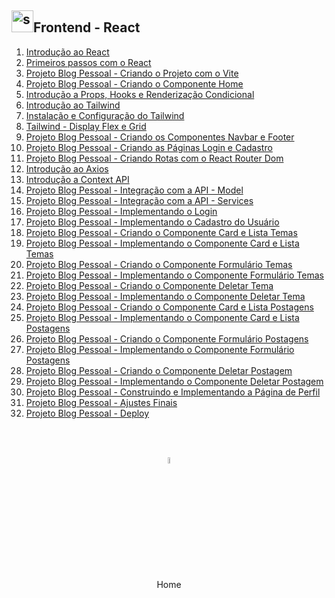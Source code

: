 <!-- <div align="center">
    <img src="https://i.imgur.com/AzshGmS.png" title="source: imgur.com" width="50%"/> 
</div>
<h1><img src="https://i.imgur.com/JSfXyzm.png" title="source: imgur.com" width="40px"/>Bootcamp - Java Full Stack </h1> -->

<h2><img src="https://i.imgur.com/H9wEgsJ.png" title="source: imgur.com" width="35px"/>Frontend - React</h2>

<!-- 0. <a href="00.md" >Preparando o Ambiente</a> -->
1. <a href="01.md" >Introdução ao React</a>
2. <a href="02.md" >Primeiros passos com o React</a>
3. <a href="03.md">Projeto Blog Pessoal - Criando o Projeto com o Vite</a>
4. <a href="04.md">Projeto Blog Pessoal - Criando o Componente Home</a>
5. <a href="05.md">Introdução a Props, Hooks e Renderização Condicional</a>
6. <a href="06.md">Introdução ao Tailwind</a>
7. <a href="07.md">Instalação e Configuração do Tailwind</a>
8. <a href="08.md">Tailwind - Display Flex e Grid</a>
9. <a href="09.md">Projeto Blog Pessoal - Criando os Componentes Navbar e Footer</a>
10. <a href="10.md">Projeto Blog Pessoal - Criando as Páginas Login e Cadastro</a>
11. <a href="11.md">Projeto Blog Pessoal - Criando Rotas com o React Router Dom</a>
12. <a href="12.md">Introdução ao Axios</a>
13. <a href="13.md">Introdução a Context API</a>
14. <a href="14.md">Projeto Blog Pessoal - Integração com a API - Model</a>
15. <a href="15.md">Projeto Blog Pessoal - Integração com a API - Services</a>
16. <a href="16.md">Projeto Blog Pessoal - Implementando o Login</a>
17. <a href="17.md">Projeto Blog Pessoal - Implementando o Cadastro do Usuário</a>
18. <a href="18.md" >Projeto Blog Pessoal - Criando o Componente Card e Lista Temas</a>
19. <a href="19.md" >Projeto Blog Pessoal - Implementando o Componente Card e Lista Temas</a>
20. <a href="20.md" >Projeto Blog Pessoal - Criando o Componente Formulário Temas</a>
21. <a href="21.md" >Projeto Blog Pessoal - Implementando o Componente Formulário Temas</a>
22. <a href="22.md">Projeto Blog Pessoal - Criando o Componente Deletar Tema</a>
23. <a href="23.md">Projeto Blog Pessoal - Implementando o Componente Deletar Tema</a>
24. <a href="24.md" >Projeto Blog Pessoal - Criando o Componente Card e Lista Postagens</a>
25. <a href="25.md" >Projeto Blog Pessoal - Implementando o Componente Card e Lista Postagens</a>
26. <a href="26.md" >Projeto Blog Pessoal - Criando o Componente Formulário Postagens</a>
27. <a href="27.md" >Projeto Blog Pessoal - Implementando o Componente Formulário Postagens</a>
28. <a href="28.md">Projeto Blog Pessoal - Criando o Componente Deletar Postagem</a>
29. <a href="29.md">Projeto Blog Pessoal - Implementando o Componente Deletar Postagem</a>
30. <a href="30.md">Projeto Blog Pessoal - Construindo e Implementando a Página de Perfil</a>
31. <a href="31.md">Projeto Blog Pessoal - Ajustes Finais</a>
32. <a href="32.md">Projeto Blog Pessoal - Deploy</a>

<br /><br />
	

<div align="center"><a href="../README.md"><img src="https://i.imgur.com/kfHCxif.png" title="source: imgur.com" width="5%"/></a></div>
<div align="center">Home</div>
